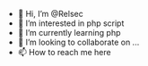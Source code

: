 - 👋 Hi, I’m @Relsec
- 👀 I’m interested in php script 
- 🌱 I’m currently learning php
- 💞️ I’m looking to collaborate on ...
- 📫 How to reach me here

<!---
Relsec/Relsec is a ✨ special ✨ repository because its `README.md` (this file) appears on your GitHub profile.
You can click the Preview link to take a look at your changes.
--->
